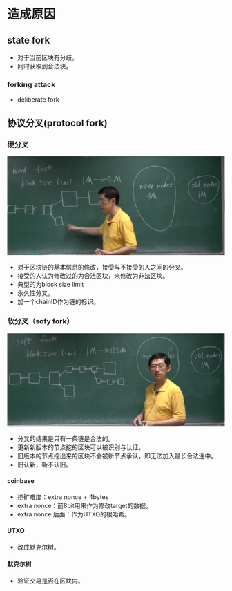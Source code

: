 
# 造成原因

## state fork

- 对于当前区块有分歧。
- 同时获取到合法块。

### forking attack

- deliberate fork

## 协议分叉(protocol fork)

### 硬分叉
![](../pic/Pasted%20image%2020240723233030.png)

-  对于区块链的基本信息的修改，接受与不接受的人之间的分叉。
- 接受的人认为修改过的为合法区块，未修改为非法区块。
- 典型的为block size limit
- 永久性分叉。
- 加一个chainID作为链的标识。

### 软分叉（sofy fork）
![](../pic/Pasted%20image%2020240723233706.png)
- 分叉的结果是只有一条链是合法的。
- 更新新版本的节点挖的区块可以被识别与认证。
- 旧版本的节点挖出来的区块不会被新节点承认，即无法加入最长合法连中。
- 旧认新，新不认旧。

#### coinbase

- 挖矿难度：extra nonce + 4bytes
- extra nonce：前8bit用来作为修改target的数据。
- extra nonce 后面：作为UTXO的根哈希。

#### UTXO

- 改成默克尔树。

#### 默克尔树

- 验证交易是否在区块内。